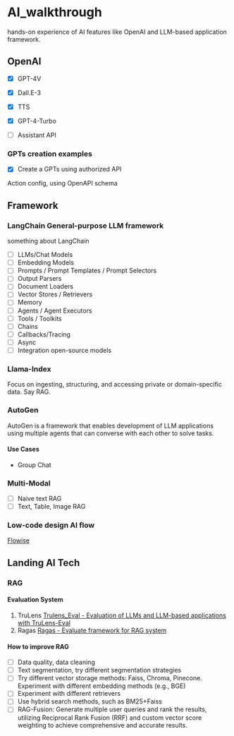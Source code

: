# AI_walkthrough

hands-on experience of AI features like OpenAI and LLM-based application framework.



## OpenAI 

- [x] GPT-4V
- [x] Dall.E-3
- [x] TTS
- [x] GPT-4-Turbo
- [ ] Assistant API


### GPTs creation examples

- [x] Create a GPTs using authorized API

Action config, using OpenAPI schema

## Framework

### LangChain General-purpose LLM framework

something about LangChain

- [ ] LLMs/Chat Models
- [ ] Embedding Models
- [ ] Prompts / Prompt Templates / Prompt Selectors
- [ ] Output Parsers
- [ ] Document Loaders
- [ ] Vector Stores / Retrievers
- [ ] Memory
- [ ] Agents / Agent Executors
- [ ] Tools / Toolkits
- [ ] Chains
- [ ] Callbacks/Tracing
- [ ] Async
- [ ] Integration open-source models

### Llama-Index

Focus on ingesting, structuring, and accessing private or domain-specific data. Say RAG.

### AutoGen

AutoGen is a framework that enables development of LLM applications using multiple agents that can converse with each other to solve tasks.

#### Use Cases

- Group Chat


### Multi-Modal

- [ ] Naive text RAG
- [ ] Text, Table, Image RAG

### Low-code design AI flow

[Flowise](https://flowiseai.com/)


## Landing AI Tech

### RAG

#### Evaluation System

1. TruLens [Trulens_Eval - Evaluation of LLMs and LLM-based applications with TruLens-Eval](https://www.trulens.org/trulens_eval/quickstart/)
2. Ragas [Ragas - Evaluate framework for RAG system](https://docs.ragas.io/en/latest/)



#### How to improve RAG

- [ ] Data quality, data cleaning
- [ ] Text segmentation, try different segmentation strategies
- [ ] Try different vector storage methods: Faiss, Chroma, Pinecone. Experiment with different embedding methods (e.g., BGE)
- [ ] Experiment with different retrievers
- [ ] Use hybrid search methods, such as BM25+Faiss
- [ ] RAG-Fusion: Generate multiple user queries and rank the results, utilizing Reciprocal Rank Fusion (RRF) and custom vector score weighting to achieve comprehensive and accurate results.